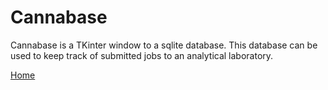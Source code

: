 # Cannabase

Cannabase is a TKinter window to a sqlite database. This database can be used to keep track of submitted jobs to an analytical laboratory.

[Home](StavromularBeta.github.io)
